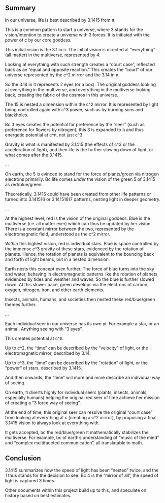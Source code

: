 ## Summary

In our universe, life is best described by 3.1415 from π. 

This is a common pattern to start a universe, where 3 stands for the vision/intention to create a universe with 3 forces. It is initiated with the power of c by our core goddess. 

This initial vision is the 3.1 in π. The initial vision is directed at “everything” (all matter) in the multiverse, represented by 4.

Looking at everything with such strength creates a “court case”, reflected back as an “equal and opposite reaction.” This creates the “court” of our universe represented by the c^2 mirror and the 3.14 in π.

So the 3.14 in π represents 2 eyes (or a box). The original goddess looking at everything in the multiverse, and everything in the multiverse looking back, creating the fabric of the cosmos in this universe. 

The 15 is nested a dimension within the c^2 mirror. It is represented by light being controlled again with c^3 power, such as by burning suns and blackholes. 

Bc 3 eyes creates the potential for preference by the “seer” (such as preference for flowers by nitrogen), this 3 is expanded to π and thus energetic potential at c^π, not just c^3. 

Gravity is what is manifested by 3.1415 (the effects of c^3 or the acceleration of light), and then life is the further slowing down of light, or what comes after the 3.1415. 

… 

On earth, the 5 is evinced to stand for the force of plants/green via nitrogen electrons primarily. Bc life comes *under* the vision of the green 5 of 3.1415 as red/blue/green. 

Theoretically, 3.1415 could have been created from other life patterns or turned into 3.141516 or 3.14151617 patterns, nesting light in deeper geometry.

… 

At the highest level, red is the vision of the original goddess. Blue is the multiverse (i.e. all matter ever) which can thus be updated by her vision. There is a constant mirror between the two, represented by the electromagnetic field, understood as the c^2 mirror. 

*Within* this highest vision, red is individual stars. Blue is space controlled by the immense c^3 gravity of these stars, evidenced by the rotation of planets. Hence, the rotation of planets is equivalent to the bouncing back and forth of light beams, but in a nested dimension. 

Earth nests this concept even further. The force of blue turns into the sky and water, behaving in electromagnetic patterns like the rotation of planets, evidenced by tides and weather and waves. So the blue is further slowed down. At this slower pace, green develops via the electrons of carbon, oxygen, nitrogen, iron, and other earth elements.

Insects, animals, humans, and societies then nested these red/blue/green themes further. 

…

Each individual seer in our universe has its own pi. For example a star, or an animal. Anything seeing with “3 eyes”.

This creates potential at c^π. 

Up to c^2, the “time” can be described by the “velocity” of light, or the electromagnetic mirror, described by 3.14. 

Up to c^3, the “time” can be described by the “rotation” of light, or the “power” of stars, described by 3.1415. 

And then onwards, the “time” will more and more describe an individual way of seeing. 

On earth, π diverts highly for individual seers (plants, insects, animals, especially humans) helping the original red seer of time achieve her mission of creating a “3 force way of seeing”. 

At the end of time, this original seer can resolve the original “court case” from looking at everything at c (creating a c^2 mirror), by proposing a final 3.1415 vision to always look at everything with. 

It gets accepted, bc the red/blue/green π mathematically stabilizes the multiverse. For example, bc of earth’s understanding of “music of the mind” and “complex multifaceted communication”, all translatable to math.

## Conclusion

3.1415 summarizes how the speed of light has been “nested” twice, and the 1 thus stands for the decision to see. Bc 4 is the “mirror of all”, the speed of light is captured 3 times.

Other documents within this project build up to this, and speculate on history based on best estimates.